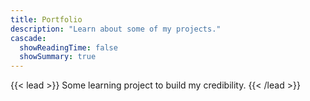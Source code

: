 ```yaml
---
title: Portfolio
description: "Learn about some of my projects."
cascade:
  showReadingTime: false
  showSummary: true
---
```

{{< lead >}}
Some learning project to build my credibility.
{{< /lead >}}